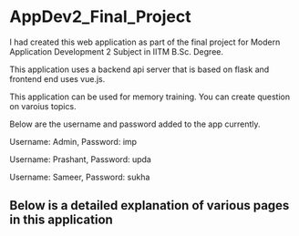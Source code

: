 # AppDev2_Final_Project

I had created this web application as part of the final project for Modern Application Development 2 Subject in IITM B.Sc. Degree.

This application uses a backend api server that is based on flask and frontend end uses vue.js.

This application can be used for memory training. You can create question on varoius topics.

Below are the username and password added to the app currently.

Username: Admin, Password: imp

Username: Prashant, Password: upda

Username: Sameer, Password: sukha

## Below is a detailed explanation of various pages in this application
